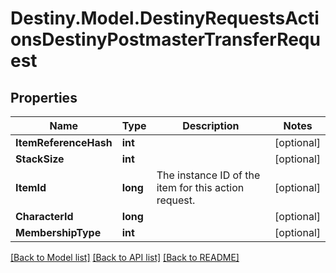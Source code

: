 # Destiny.Model.DestinyRequestsActionsDestinyPostmasterTransferRequest

## Properties

Name | Type | Description | Notes
------------ | ------------- | ------------- | -------------
**ItemReferenceHash** | **int** |  | [optional] 
**StackSize** | **int** |  | [optional] 
**ItemId** | **long** | The instance ID of the item for this action request. | [optional] 
**CharacterId** | **long** |  | [optional] 
**MembershipType** | **int** |  | [optional] 

[[Back to Model list]](../README.md#documentation-for-models) [[Back to API list]](../README.md#documentation-for-api-endpoints) [[Back to README]](../README.md)

